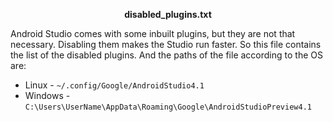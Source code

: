 <div markdown='1' align='center'>

**disabled_plugins.txt**

</div>

Android Studio comes with some inbuilt plugins, but they are not that necessary. Disabling them makes the Studio run faster. So this file contains the list of the disabled plugins. And the paths of the file according to the OS are:
*	Linux - `~/.config/Google/AndroidStudio4.1`
*	Windows - `C:\Users\UserName\AppData\Roaming\Google\AndroidStudioPreview4.1`